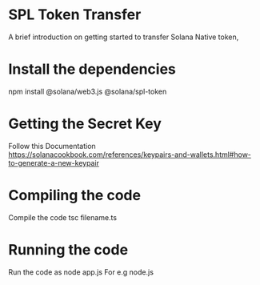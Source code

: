 
# SPL Token Transfer

A brief introduction on getting started to transfer Solana Native token,

# Install the dependencies

npm install @solana/web3.js @solana/spl-token

# Getting the Secret Key

Follow this Documentation https://solanacookbook.com/references/keypairs-and-wallets.html#how-to-generate-a-new-keypair



# Compiling the code

Compile the code tsc filename.ts

# Running the code
Run the code as node app.js For e.g node.js



